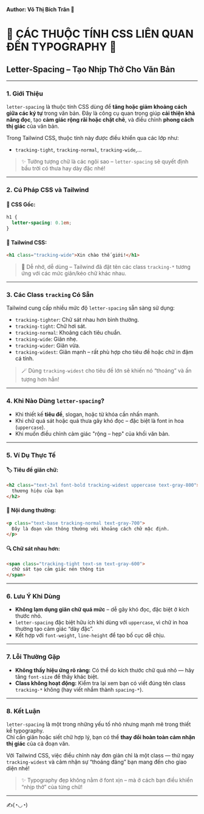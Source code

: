 
**Author: Võ Thị Bích Trân 🌸**

# 🌈 CÁC THUỘC TÍNH CSS LIÊN QUAN ĐẾN TYPOGRAPHY 🌈

## Letter-Spacing – Tạo Nhịp Thở Cho Văn Bản

---

### 1. **Giới Thiệu**

`letter-spacing` là thuộc tính CSS dùng để **tăng hoặc giảm khoảng cách giữa các ký tự** trong văn bản. Đây là công cụ quan trọng giúp **cải thiện khả năng đọc**, tạo **cảm giác rộng rãi hoặc chặt chẽ**, và điều chỉnh **phong cách thị giác** của văn bản.

Trong Tailwind CSS, thuộc tính này được điều khiển qua các lớp như:  
- `tracking-tight`, `tracking-normal`, `tracking-wide`,...

> ✨ Tưởng tượng chữ là các ngôi sao – `letter-spacing` sẽ quyết định bầu trời có thưa hay dày đặc nhé!

---

### 2. **Cú Pháp CSS và Tailwind**

#### 📌 CSS Gốc:

```css
h1 {
  letter-spacing: 0.1em;
}
```

#### 📌 Tailwind CSS:

```html
<h1 class="tracking-wide">Xin chào thế giới!</h1>
```

> 🧠 Dễ nhớ, dễ dùng – Tailwind đã đặt tên các class `tracking-*` tương ứng với các mức giãn/kéo chữ khác nhau.

---

### 3. **Các Class `tracking` Có Sẵn**

Tailwind cung cấp nhiều mức độ `letter-spacing` sẵn sàng sử dụng:

- `tracking-tighter`: Chữ sát nhau hơn bình thường.
- `tracking-tight`: Chữ hơi sát.
- `tracking-normal`: Khoảng cách tiêu chuẩn.
- `tracking-wide`: Giãn nhẹ.
- `tracking-wider`: Giãn vừa.
- `tracking-widest`: Giãn mạnh – rất phù hợp cho tiêu đề hoặc chữ in đậm cá tính.

> 🪄 Dùng `tracking-widest` cho tiêu đề lớn sẽ khiến nó “thoáng” và ấn tượng hơn hẳn!

---

### 4. **Khi Nào Dùng `letter-spacing`?**

- Khi thiết kế **tiêu đề**, slogan, hoặc từ khóa cần nhấn mạnh.
- Khi chữ quá sát hoặc quá thưa gây khó đọc – đặc biệt là font in hoa (`uppercase`).
- Khi muốn điều chỉnh cảm giác "rộng – hẹp" của khối văn bản.

---

### 5. **Ví Dụ Thực Tế**

#### 🏷️ Tiêu đề giãn chữ:

```html
<h2 class="text-3xl font-bold tracking-widest uppercase text-gray-800">
  thương hiệu của bạn
</h2>
```

#### 🧾 Nội dung thường:

```html
<p class="text-base tracking-normal text-gray-700">
  Đây là đoạn văn thông thường với khoảng cách chữ mặc định.
</p>
```

#### 🔍 Chữ sát nhau hơn:

```html
<span class="tracking-tight text-sm text-gray-600">
  chữ sát tạo cảm giác nén thông tin
</span>
```

---

### 6. **Lưu Ý Khi Dùng**

- **Không lạm dụng giãn chữ quá mức** – dễ gây khó đọc, đặc biệt ở kích thước nhỏ.
- `letter-spacing` đặc biệt hữu ích khi dùng với `uppercase`, vì chữ in hoa thường tạo cảm giác “dày đặc”.
- Kết hợp với `font-weight`, `line-height` để tạo bố cục dễ chịu.

---

### 7. **Lỗi Thường Gặp**

- **Không thấy hiệu ứng rõ ràng:** Có thể do kích thước chữ quá nhỏ — hãy tăng `font-size` để thấy khác biệt.
- **Class không hoạt động:** Kiểm tra lại xem bạn có viết đúng tên class `tracking-*` không (hay viết nhầm thành `spacing-*`).

---

### 8. **Kết Luận**

`letter-spacing` là một trong những yếu tố nhỏ nhưng mạnh mẽ trong thiết kế typography.  
Chỉ cần giãn hoặc siết chữ hợp lý, bạn có thể **thay đổi hoàn toàn cảm nhận thị giác** của cả đoạn văn.

Với Tailwind CSS, việc điều chỉnh này đơn giản chỉ là một class — thử ngay `tracking-widest` và cảm nhận sự “thoáng đãng” bạn mang đến cho giao diện nhé!

> ✨ Typography đẹp không nằm ở font xịn – mà ở cách bạn điều khiển “nhịp thở” của từng chữ!

---

✍️(◔◡◔)
